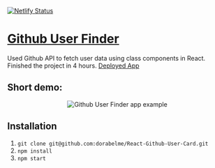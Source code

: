 [![Netlify Status](https://api.netlify.com/api/v1/badges/ed184cb6-6bde-41e2-a42d-a4cdaa5a546b/deploy-status)](https://app.netlify.com/sites/dorabelme/deploys)

# [Github User Finder](https://dorabelme-githubcards.netlify.app//)

Used Github API to fetch user data using class components in React. Finished the project in 4 hours.
[Deployed App](https://dorabelme-githubcards.netlify.app/)

## Short demo:

<p align ="center">
<img src="./githubfinder.gif" alt="Github User Finder app example">
</p>

## Installation

1. `git clone git@github.com:dorabelme/React-Github-User-Card.git`
2. `npm install`
3. `npm start`
